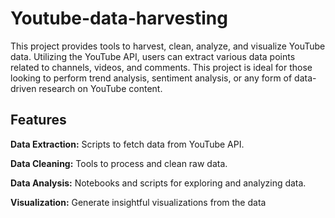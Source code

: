 # Youtube-data-harvesting
This project provides tools to harvest, clean, analyze, and visualize YouTube data. Utilizing the YouTube API, users can extract various data points related to channels, videos, and comments. This project is ideal for those looking to perform trend analysis, sentiment analysis, or any form of data-driven research on YouTube content.
## Features
**Data Extraction:** Scripts to fetch data from YouTube API.

**Data Cleaning:** Tools to process and clean raw data.

**Data Analysis:** Notebooks and scripts for exploring and analyzing data.

**Visualization:** Generate insightful visualizations from the data


